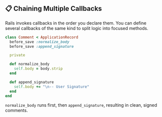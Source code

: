 ## 📋 Chaining Multiple Callbacks
Rails invokes callbacks in the order you declare them. You can define several callbacks of the same kind to split logic into focused methods.

```ruby
class Comment < ApplicationRecord
  before_save :normalize_body
  before_save :append_signature

  private

  def normalize_body
    self.body = body.strip
  end

  def append_signature
    self.body += "\n-- User Signature"
  end
end
```

`normalize_body` runs first, then `append_signature`, resulting in clean, signed comments.